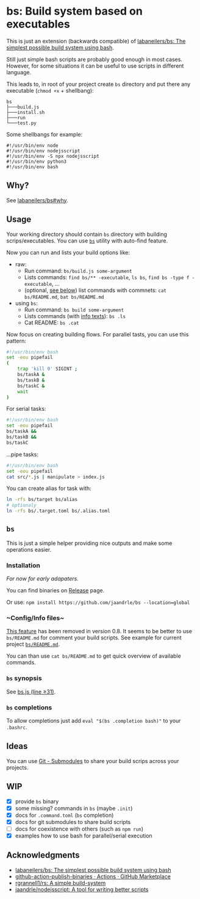 # bs: Build system based on executables
This is just an extension (backwards compatible) of [labaneilers/bs: The simplest possible build system using bash](https://github.com/labaneilers/bs).

Still just simple bash scripts are probably good enough in most cases.
However, for some situations it can be useful to use scripts in different
language.

This leads to, in root of your project create `bs` directory and
put there any executable (`chmod +x` + shellbang):
```
bs
├───build.js
├───install.sh
├───run
└───test.py
```
Some shellbangs for example:
```
#!/usr/bin/env node
#!/usr/bin/env nodejsscript
#!/usr/bin/env -S npx nodejsscript
#!/usr/bin/env python3
#!/usr/bin/env bash
```

## Why?
See [labaneilers/bs#why](https://github.com/labaneilers/bs#why).

## Usage
Your working directory should contain `bs` directory with building
scrips/executables. You can use [`bs`](#bs) utility with auto-find
feature.

Now you can run and lists your build options like:
- raw:
	- Run command: `bs/build.js some-argument`
	- Lists commands: `find bs/** -executable`, `ls bs`, `find bs -type f -executable`, …
	- (optional, [see below](#config-info-files)) list commands with commnets: `cat bs/README.md`, `bat bs/README.md`
- using `bs`:
	- Run command: `bs build some-argument`
	- Lists commands (with [info texts](#config-info-files)): `bs .ls`
	- Cat README: `bs .cat`

Now focus on creating building flows. For parallel tasts, you can
use this pattern:
```bash
#!/usr/bin/env bash
set -eou pipefail
(
	trap 'kill 0' SIGINT ;
	bs/taskA &
	bs/taskB &
	bs/taskC &
	wait
)
```
For serial tasks:
```bash
#!/usr/bin/env bash
set -eou pipefail
bs/taskA &&
bs/taskB &&
bs/taskC
```
…pipe tasks:
```bash
#!/usr/bin/env bash
set -eou pipefail
cat src/*.js | manipulate > index.js
```

You can create alias for task with:
```bash
ln -rfs bs/target bs/alias
# optionaly
ln -rfs bs/.target.toml bs/.alias.toml
```

## `bs`
This is just a simple helper providing nice outputs
and make some operations easier.

### Installation
*For now for early adapaters.*

You can find binaries on [Release](https://github.com/jaandrle/bs/releases/latest) page.

Or use: `npm install https://github.com/jaandrle/bs --location=global`

### ~Config/Info files~
[This feature](https://github.com/jaandrle/bs/blob/adfbe3dc419b3189a1f9661d308c293b1e3b0514/README.md#configinfo-files) has been removed in version 0.8.
It seems to be better to use `bs/README.md` for comment your build scripts.
See example for current project [`bs/README.md`](./bs/README.md).

You can than use `cat bs/README.md` to get quick overview of available commands.

### `bs` synopsis
See [bs.js (line ≥31)](./bs.js#L31).

### `bs` completions
To allow completions just add `eval "$(bs .completion bash)"` to your `.bashrc`.

## Ideas
You can use [Git - Submodules](https://git-scm.com/book/en/v2/Git-Tools-Submodules) to share your build scrips across your projects.

## WIP
- [x] provide `bs` binary
- [x] some missing? commands in `bs` (maybe `.init`)
- [x] docs for `.command.toml` (`bs` completion)
- [x] docs for git submodules to share build scripts
- [ ] docs for coexistence with others (such as `npm run`)
- [x] examples how to use bash for parallel/serial execution

## Acknowledgments
- [labaneilers/bs: The simplest possible build system using bash](https://github.com/labaneilers/bs)
- [github-action-publish-binaries · Actions · GitHub Marketplace](https://github.com/marketplace/actions/github-action-publish-binaries)
- [rgrannell1/rs: A simple build-system](https://github.com/rgrannell1/rs)
- [jaandrle/nodejsscript: A tool for writing better scripts](https://github.com/jaandrle/nodejsscript)

